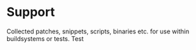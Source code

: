 # Support
Collected patches, snippets, scripts, binaries etc. for use within buildsystems or tests.
Test